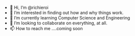 - 👋 Hi, I’m @richieroi
- 👀 I’m interested in finding out how and why things work.
- 🌱 I’m currently learning Computer Science and Engineering 
- 💞️ I’m looking to collaborate on everything, at all.
- 📫 How to reach me ....coming soon

<!---
richieroi/richieroi is a ✨ special ✨ repository because its `README.md` (this file) appears on your GitHub profile.
You can click the Preview link to take a look at your changes.
--->
